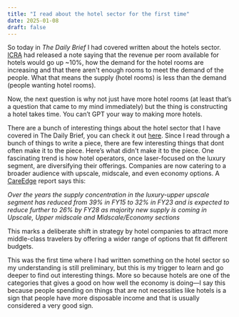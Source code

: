 ```yaml
---
title: "I read about the hotel sector for the first time"
date: 2025-01-08
draft: false
---
```


So today in _The Daily Brief_ I had covered written about the hotels sector. [ICRA](https://www.icra.in/CommonService/OpenMediaS3?Key=f4ac67da-8686-447b-b268-9813885a17cc) had released a note saying that the revenue per room available for hotels would go up ~10%, how the demand for the hotel rooms are increasing and that there aren't enough rooms to meet the demand of the people. What that means the supply (hotel rooms) is less than the demand (people wanting hotel rooms). 

Now, the next question is why not just have more hotel rooms (at least that’s a question that came to my mind immediately) but the thing is constructing a hotel takes time. You can’t GPT your way to making more hotels. 

There are a bunch of interesting things about the hotel sector that I have covered in The Daily Brief, you can check it out [here](https://thedailybrief.zerodha.com/). Since I read through a bunch of things to write a piece, there are few interesting things that dont often make it to the piece. Here’s what didn't make it to the piece.
One fascinating trend is how hotel operators, once laser-focused on the luxury segment, are diversifying their offerings. Companies are now catering to a broader audience with upscale, midscale, and even economy options. A [CareEdge](https://www.careratings.com/uploads/newsfiles/1727431772_Hospitality_CareEdge%20Report.pdf) report says this:

_Over the years the supply concentration in the luxury-upper upscale segment has reduced from 39% in FY15 to 32% in FY23 and is expected to reduce further to 26% by FY28 as majority new supply is coming in Upscale, Upper midscale and Midscale/Economy sections_

This marks a deliberate shift in strategy by hotel companies to attract more middle-class travelers by offering a wider range of options that fit different budgets. 

This was the first time where I had written something on the hotel sector so my understanding is still preliminary, but this is my trigger to learn and go deeper to find out interesting things. More so because hotels are one of the categories that gives a good on how well the economy is doing—I say this because people spending on things that are not necessities like hotels is a sign that people have more disposable income and that is usually considered a very good sign. 
